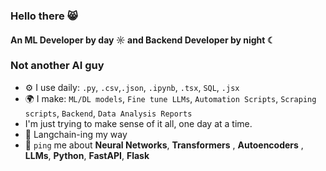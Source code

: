 ### Hello there 😸

#### An ML Developer by day ☼ and Backend Developer by night ☾

### Not another AI guy ### 


- ⚙️ I use daily: `.py`, `.csv`,`.json`, `.ipynb`, `.tsx`, `SQL`, `.jsx`
- 🌍 I make: `ML/DL models`, `Fine tune LLMs`, `Automation Scripts`, `Scraping scripts`, `Backend`, `Data Analysis Reports`
- I'm just trying to make sense of it all, one day at a time.
- 🦜 Langchain-ing my way
- 💬 `ping` me about **Neural Networks**, **Transformers** , **Autoencoders** , **LLMs**, **Python**, **FastAPI**, **Flask**
